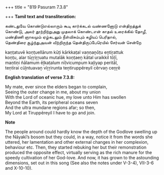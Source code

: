 +++
title = "819 Pasuram 7.3.8"

+++
**Tamil text and transliteration:**

கண்டதுவே கொண்டுஎல்லாரும் கூடி கார்க்கடல் வண்ணனோடு என்திறத்துக்  
கொண்டு, அலர் தூற்றிற்றுஅது முதலாக் கொண்டஎன் காதல் உரைக்கில் தோழீ,  
மண்திணி ஞாலமும் ஏழ்கடலும் நீள்விசும்பும் கழியப் பெரிதால்,  
தெண்திரை சூழ்ந்துஅவன் வீற்றிருந்த தென்திருப்பேரெயில் சேர்வன் சென்றே

kaṇṭatuvē koṇṭuellārum kūṭi kārkkaṭal vaṇṇaṉōṭu eṉtiṟattuk  
koṇṭu, alar tūṟṟiṟṟuatu mutalāk koṇṭaeṉ kātal uraikkil tōḻī,  
maṇtiṇi ñālamum ēḻkaṭalum nīḷvicumpum kaḻiyap peritāl,  
teṇtirai cūḻntuavaṉ vīṟṟirunta teṉtiruppēreyil cērvaṉ ceṉṟē

**English translation of verse 7.3.8:**

My mate, ever since the elders began to complain,  
Seeing the outer change in me, about my union  
With the Lord of oceanic hue, my love unto Him has swollen  
Beyond the Earth, its peripheral oceans seven  
And the ultra mundane regions afar; so then,  
My Lord at Tiruppēreyil I have to go and join.

**Note**

The people around could hardly know the depth of the Godlove swelling up the Nāyakī’s bosom but they could, in a way, notice it from the words she uttered, her lamentation and other external changes in her complexion, behaviour etc. Then, they started rebuking her but their remonstration produced the opposite effect, virtually serving as the rich manure for the speedy cultivation of her God-love. And now, it has grown to the astounding dimensions, set out in this song (See also the notes under V-3-4), VII-3-6 and X-10-10).


